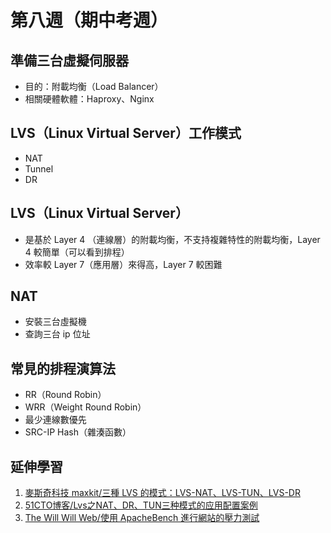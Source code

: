 # 第八週（期中考週）
## 準備三台虛擬伺服器
* 目的：附載均衡（Load Balancer）
* 相關硬體軟體：Haproxy、Nginx

## LVS（Linux Virtual Server）工作模式
* NAT
* Tunnel
* DR

## LVS（Linux Virtual Server）
* 是基於 Layer 4 （連線層）的附載均衡，不支持複雜特性的附載均衡，Layer 4 較簡單（可以看到排程）
* 效率較 Layer 7（應用層）來得高，Layer 7 較困難

## NAT
* 安裝三台虛擬機
* 查詢三台 ip 位址



## 常見的排程演算法
* RR（Round Robin）
* WRR（Weight Round Robin）
* 最少連線數優先
* SRC-IP Hash（雜湊函數）

## 延伸學習
1. [麥斯奇科技 maxkit/三種 LVS 的模式：LVS-NAT、LVS-TUN、LVS-DR](http://blog.maxkit.com.tw/2016/05/lvs-lvs-natlvs-tunlvs-dr.html)
2. [51CTO博客/Lvs之NAT、DR、TUN三种模式的应用配置案例](https://blog.51cto.com/lansgg/1229421)
3. [The Will Will Web/使用 ApacheBench 進行網站的壓力測試](https://blog.miniasp.com/post/2008/06/30/Using-ApacheBench-ab-to-to-Web-stress-test)